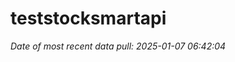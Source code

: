
<!-- README.md is generated from README.Rmd. Please edit that file -->

# teststocksmartapi

*Date of most recent data pull: 2025-01-07 06:42:04*
